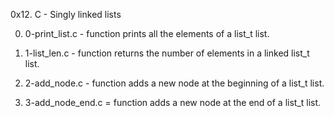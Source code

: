 0x12. C - Singly linked lists

0. 0-print_list.c - function prints all the elements of a list_t list.

1. 1-list_len.c - function returns the number of elements in a linked list_t list.

2. 2-add_node.c - function adds a new node at the beginning of a list_t list.

3. 3-add_node_end.c = function adds a new node at the end of a list_t list.